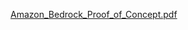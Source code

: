 [Amazon_Bedrock_Proof_of_Concept.pdf](https://github.com/coldplazma/Bedrock-demo/files/14550705/Amazon_Bedrock_Proof_of_Concept.pdf)
